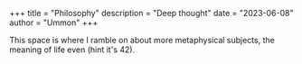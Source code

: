 +++
title = "Philosophy"
description = "Deep thought"
date = "2023-06-08"
author = "Ummon"
+++

This space is where I ramble on about more metaphysical subjects, the meaning of life even (hint it's 42). 
